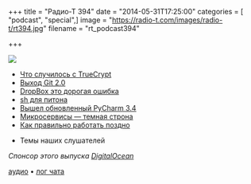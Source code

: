 +++
title = "Радио-Т 394"
date = "2014-05-31T17:25:00"
categories = [ "podcast", "special",]
image = "https://radio-t.com/images/radio-t/rt394.jpg"
filename = "rt_podcast394"

+++

![](https://radio-t.com/images/radio-t/rt394.jpg)

* [Что случилось с TrueCrypt](http://gigaom.com/2014/05/29/heres-what-you-need-to-know-about-the-sudden-and-mysterious-death-of-truecrypt/)
* [Выход Git 2.0](http://www.opennet.ru/opennews/art.shtml?num=39883)
* [DropBox это дорогая ошибка](http://iops.io/blog/dropbox-is-an-expensive-and-dangerous-mistake/)
* [sh для питона](https://amoffat.github.io/sh/)
* [Вышел обновленный PyCharm 3.4](http://habrahabr.ru/company/JetBrains/blog/224699/)
* [Микросервисы — темная строна](http://highscalability.com/blog/2014/4/8/microservices-not-a-free-lunch.html)
* [Как правильно работать поздно](http://dan.carley.co/blog/2014/05/21/working-late-responsibly)
- Темы наших слушателей

_Спонсор этого выпуска [DigitalOcean](https://do.co/radiot)_

[аудио](https://cdn.radio-t.com/rt_podcast394.mp3) • [лог чата](http://chat.radio-t.com/logs/radio-t-394.html)
<audio src="https://cdn.radio-t.com/rt_podcast394.mp3" preload="none"></audio>
